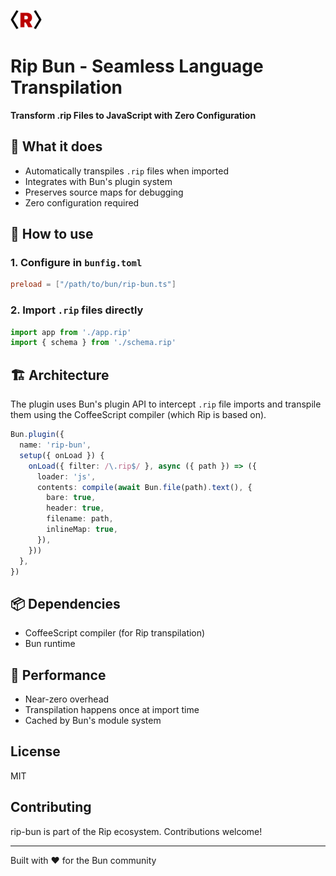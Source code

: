 <img src="/docs/rip-icon-512wa.png" style="width:50px" /> <br>

# Rip Bun - Seamless Language Transpilation

**Transform .rip Files to JavaScript with Zero Configuration**

## 🎯 What it does

- Automatically transpiles `.rip` files when imported
- Integrates with Bun's plugin system
- Preserves source maps for debugging
- Zero configuration required

## 🔧 How to use

### 1. Configure in `bunfig.toml`

```toml
preload = ["/path/to/bun/rip-bun.ts"]
```

### 2. Import `.rip` files directly

```javascript
import app from './app.rip'
import { schema } from './schema.rip'
```

## 🏗️ Architecture

The plugin uses Bun's plugin API to intercept `.rip` file imports and transpile them using the CoffeeScript compiler (which Rip is based on).

```typescript
Bun.plugin({
  name: 'rip-bun',
  setup({ onLoad }) {
    onLoad({ filter: /\.rip$/ }, async ({ path }) => ({
      loader: 'js',
      contents: compile(await Bun.file(path).text(), {
        bare: true,
        header: true,
        filename: path,
        inlineMap: true,
      }),
    }))
  },
})
```

## 📦 Dependencies

- CoffeeScript compiler (for Rip transpilation)
- Bun runtime

## 🚀 Performance

- Near-zero overhead
- Transpilation happens once at import time
- Cached by Bun's module system

## License

MIT

## Contributing

rip-bun is part of the Rip ecosystem. Contributions welcome!

---

Built with ❤️ for the Bun community